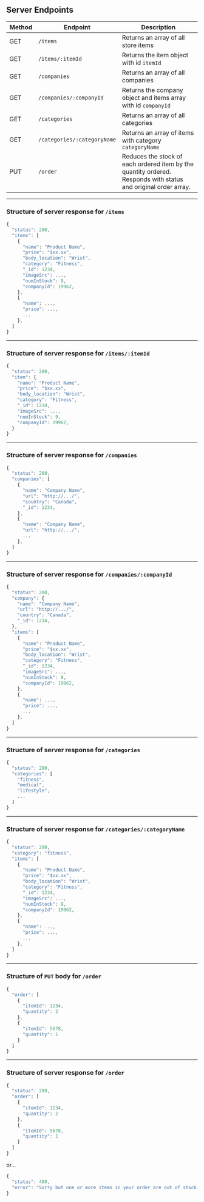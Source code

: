 ## Server Endpoints

| Method | Endpoint                    | Description                                                                                                    |
| ------ | --------------------------- | -------------------------------------------------------------------------------------------------------------- |
| GET    | `/items`                    | Returns an array of all store items                                                                            |
| GET    | `/items/:itemId`            | Returns the item object with id `itemId`                                                                       |
| GET    | `/companies`                | Returns an array of all companies                                                                              |
| GET    | `/companies/:companyId`     | Returns the company object and items array with id `companyId`                                                 |
| GET    | `/categories`               | Returns an array of all categories                                                                             |
| GET    | `/categories/:categoryName` | Returns an array of items with category `categoryName`                                                         |
| PUT    | `/order`                    | Reduces the stock of each ordered item by the quantity ordered. Responds with status and original order array. |

---

### Structure of server response for `/items`

```javascript
{
  "status": 200,
  "items": [
    {
      "name": "Product Name",
      "price": "$xx.xx",
      "body_location": "Wrist",
      "category": "Fitness",
      "_id": 1234,
      "imageSrc": ...,
      "numInStock": 9,
      "companyId": 19962,
    },
    {
      "name": ...,
      "price": ...,
      ...
    },
  ]
}
```

---

### Structure of server response for `/items/:itemId`

```javascript
{
  "status": 200,
  "item": {
    "name": "Product Name",
    "price": "$xx.xx",
    "body_location": "Wrist",
    "category": "Fitness",
    "_id": 1234,
    "imageSrc": ...,
    "numInStock": 9,
    "companyId": 19962,
  }
}
```

---

### Structure of server response for `/companies`

```javascript
{
  "status": 200,
  "companies": [
    {
      "name": "Company Name",
      "url": "http://.../",
      "country": "Canada",
      "_id": 1234,
    },
    {
      "name": "Company Name",
      "url": "http://.../",
      ...
    },
  ]
}
```

---

### Structure of server response for `/companies/:companyId`

```javascript
{
  "status": 200,
  "company": {
    "name": "Company Name",
    "url": "http://.../",
    "country": "Canada",
    "_id": 1234,
  },
  "items": [
    {
      "name": "Product Name",
      "price": "$xx.xx",
      "body_location": "Wrist",
      "category": "Fitness",
      "_id": 1234,
      "imageSrc": ...,
      "numInStock": 9,
      "companyId": 19962,
    },
    {
      "name": ...,
      "price": ...,
      ...
    },
  ]
}
```

---

### Structure of server response for `/categories`

```javascript
{
  "status": 200,
  "categories": [
    "fitness",
    "medical",
    "lifestyle",
    ...
  ]
}
```

---

### Structure of server response for `/categories/:categoryName`

```javascript
{
  "status": 200,
  "category": "fitness",
  "items": [
    {
      "name": "Product Name",
      "price": "$xx.xx",
      "body_location": "Wrist",
      "category": "Fitness",
      "_id": 1234,
      "imageSrc": ...,
      "numInStock": 9,
      "companyId": 19962,
    },
    {
      "name": ...,
      "price": ...,
      ...
    },
  ]
}
```

---

### Structure of `PUT` body for `/order`

```javascript
{
  "order": [
    {
      "itemId": 1234,
      "quantity": 2
    },
    {
      "itemId": 5678,
      "quantity": 1
    }
  ]
}
```

---

### Structure of server response for `/order`

```javascript
{
  "status": 200,
  "order": [
    {
      "itemId": 1234,
      "quantity": 2
    },
    {
      "itemId": 5678,
      "quantity": 1
    }
  ]
}
```

or...

```javascript
{
  "status": 400,
  "error": "Sorry but one or more items in your order are out of stock."
}
```

